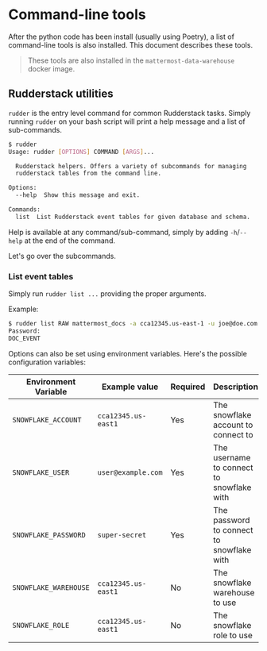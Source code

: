 # Command-line tools

After the python code has been install (usually using Poetry), a list of command-line tools is also installed. This 
document describes these tools. 

> These tools are also installed in the `mattermost-data-warehouse` docker image.

## Rudderstack utilities

`rudder` is the entry level command for common Rudderstack tasks. Simply running `rudder` on your bash script will 
print a help message and a list of sub-commands.

```bash
$ rudder
Usage: rudder [OPTIONS] COMMAND [ARGS]...

  Rudderstack helpers. Offers a variety of subcommands for managing
  rudderstack tables from the command line.

Options:
  --help  Show this message and exit.

Commands:
  list  List Rudderstack event tables for given database and schema.
```

Help is available at any command/sub-command, simply by adding `-h`/`--help` at the end of the command.

Let's go over the subcommands.

### List event tables

Simply run `rudder list ...` providing the proper arguments.

Example:
```bash
$ rudder list RAW mattermost_docs -a cca12345.us-east-1 -u joe@doe.com -r role_name -w warehouse_small
Password: 
DOC_EVENT
```

Options can also be set using environment variables. Here's the possible configuration variables:

| Environment Variable  | Example value       | Required | Description                               |
|-----------------------|---------------------|----------|-------------------------------------------|
| `SNOWFLAKE_ACCOUNT`   | `cca12345.us-east1` | Yes      | The snowflake account to connect to       |
| `SNOWFLAKE_USER`      | `user@example.com`  | Yes      | The username to connect to snowflake with |
| `SNOWFLAKE_PASSWORD`  | `super-secret`      | Yes      | The password to connect to snowflake with |
| `SNOWFLAKE_WAREHOUSE` | `cca12345.us-east1` | No       | The snowflake warehouse to use            |
| `SNOWFLAKE_ROLE`      | `cca12345.us-east1` | No       | The snowflake role to use                 |

 



